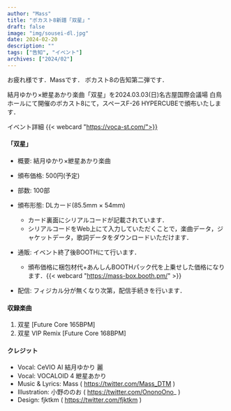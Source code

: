```yaml
---
author: "Mass"
title: "ボカスト8新譜「双星」"
draft: false
image: "img/sousei-dl.jpg"
date: 2024-02-20
description: ""
tags: ["告知", "イベント"]
archives: ["2024/02"]
---
```


お疲れ様です．Massです．
ボカスト8の告知第二弾です．

結月ゆかり×紲星あかり楽曲「双星」を2024.03.03(日)名古屋国際会議場 白鳥ホールにて開催のボカスト8にて，スペースF-26 HYPERCUBEで頒布いたします．

イベント詳細
{{< webcard "https://voca-st.com/">}}

#### 「双星」
- 概要: 結月ゆかり×紲星あかり楽曲
- 頒布価格: 500円(予定)
- 部数: 100部
- 頒布形態: DLカード(85.5mm × 54mm)
    - カード裏面にシリアルコードが記載されています．
    - シリアルコードをWeb上にて入力していただくことで，楽曲データ，ジャケットデータ，歌詞データをダウンロードいただけます．

- 通販: イベント終了後BOOTHにて行います．
    - 頒布価格に梱包材代+あんしんBOOTHパック代を上乗せした価格になります．{{< webcard "https://mass-box.booth.pm/" >}}

- 配信: フィジカル分が無くなり次第，配信手続きを行います．   

#### 収録楽曲
1. 双星 [Future Core 165BPM]
2. 双星 VIP Remix [Future Core 168BPM]

#### クレジット
- Vocal: CeVIO AI 結月ゆかり 麗
- Vocal: VOCALOID 4 紲星あかり
- Music & Lyrics: Mass ( https://twitter.com/Mass_DTM )
- Illustration: 小野ののお ( https://twitter.com/OnonoOno_ )
- Design: fjktkm ( https://twitter.com/fjktkm )
